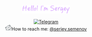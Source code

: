 <p align="center"><a href="https://github.com/semenov-s"><img width="30%" alt="Hello! I'm Sergey" src="./icon/jb1sa5dxrror1j5prbjskhu8ciho-2.png" /></a></p>
<p align="center">
  <a href="https://t.me/sergey_a_semenov"><img alt="Telegram" src="https://img.shields.io/badge/Telegram-2CA5E0?style=for-the-badge&logo=telegram&logoColor=white" /></a>
<br />
<a href="mailto:serjey.semenov@yandex.ru"><img width="20" alt="MailBox" src="./icon/mail-box-email-post-delivery-envelope_108534.svg" /></a>How to reach me: <a href="mailto:serjey.semenov@yandex.ru">@serjey.semenov</a>
</p>
<!-- <p> <h1>bsdfdsfdsf</h1>dsadsadas</p> -->


<br />


<!--
**semenov-s/semenov-s** is a ✨ _special_ ✨ repository because its `README.md` (this file) appears on your GitHub profile.

Here are some ideas to get you started:

- 🔭 I’m currently working on ...
- 🌱 I’m currently learning ...
- 👯 I’m looking to collaborate on ...
- 🤔 I’m looking for help with ...
- 💬 Ask me about ...
- 📫 How to reach me: ...
- 😄 Pronouns: ...
- ⚡ Fun fact: ...
-->
